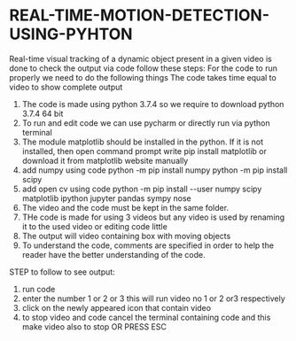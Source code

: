 # REAL-TIME-MOTION-DETECTION-USING-PYHTON
Real-time visual tracking of a dynamic object present in a given video is done
to check the output via code follow these steps:
For the code to run properly we need to do the following things
The code takes time equal to video to show complete output
1. The code is made using python 3.7.4 so we require to download python 3.7.4 64 bit
2. To run and edit code we can use pycharm or directly run via python terminal
3. The module matplotlib should be installed in the python. If it is not installed, then open command prompt write pip install matplotlib or download it from matplotlib website manually
4. add numpy using code     python -m pip install numpy 
                            python -m pip install scipy 
5. add open cv using code python -m pip install --user numpy scipy matplotlib ipython jupyter pandas sympy nose
6. The video and the code must be kept in the same folder.
7. THe code is made for using 3 videos but any video is used by renaming it to the used video or editing code little
6. The output will video containing box with moving objects
7. To understand the code, comments are specified in order to help the reader have the better understanding of the code.


STEP to follow to see output:
1. run code
2. enter the number 1 or 2 or 3 this will run video no 1 or 2 or3 respectively
3. click on the newly appeared icon that contain video
4. to stop video and code cancel the terminal containing code and this make video also to stop OR PRESS ESC 
